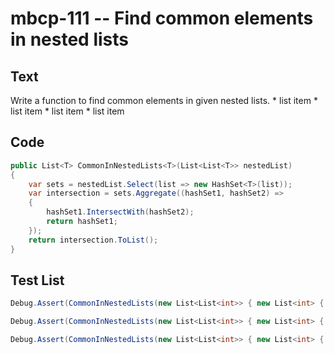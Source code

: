 # mbcp-111 -- Find common elements in nested lists

## Text

Write a function to find common elements in given nested lists. * list item * list item * list item * list item

## Code

```csharp
public List<T> CommonInNestedLists<T>(List<List<T>> nestedList)
{
    var sets = nestedList.Select(list => new HashSet<T>(list));
    var intersection = sets.Aggregate((hashSet1, hashSet2) =>
    {
        hashSet1.IntersectWith(hashSet2);
        return hashSet1;
    });
    return intersection.ToList();
}
```

## Test List

```csharp
Debug.Assert(CommonInNestedLists(new List<List<int>> { new List<int> { 12, 18, 23, 25, 45 }, new List<int> { 7, 12, 18, 24, 28 }, new List<int> { 1, 5, 8, 12, 15, 16, 18 } }) .SequenceEqual(new List<int> { 18, 12 }));
```

```csharp
Debug.Assert(CommonInNestedLists(new List<List<int>> { new List<int> { 12, 5, 23, 25, 45 }, new List<int> { 7, 11, 5, 23, 28 }, new List<int> { 1, 5, 8, 18, 23, 16 } }) .SequenceEqual(new List<int> { 5, 23 }));
```

```csharp
Debug.Assert(CommonInNestedLists(new List<List<int>> { new List<int> { 2, 3, 4, 1 }, new List<int> { 4, 5 }, new List<int> { 6, 4, 8 }, new List<int> { 4, 5 }, new List<int> { 6, 8, 4 } }).SequenceEqual(new List<int> { 4 }));
```
